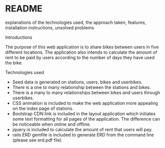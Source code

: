 # README
explanations of the technologies used, the approach taken, features, installation instructions, unsolved problems

Introductions

The purpose of this web application is to share bikes between users in five different locations. The application also intends to calculate the amount of rent to be paid by users according to the number of days they have used the bike.

Technologies used

- Seed data is generated on stations, users, bikes and userbikes.
- There is a one to many relationship between the stations and bikes.
- There is a many to many relationships between bikes and users through userbikes.
- CSS animation is included to make the web application more appealing on the index page of stations.
- Bootstrap CDN link is included in the layout application which initiates some text formatting for all pages of the application. The difference can be noticeable when online and offline.
- jquery is included to calculate the amount of rent that users will pay.
- rails ERD gemfile is included to generate ERD from the command line (please see erd.pdf file)
